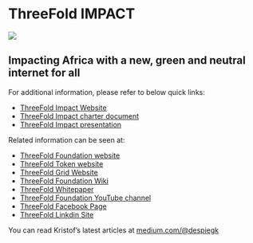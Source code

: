 # ThreeFold IMPACT

[![](https://images.unsplash.com/photo-1450849608880-6f787542c88a?ixlib=rb-0.3.5&ixid=eyJhcHBfaWQiOjEyMDd9&s=604fb2337692131d89985e6547b23a8f&auto=format&fit=crop&w=1266&q=80)](https://www.youtube.com/watch?v=4exjbFvnGkk)

## Impacting Africa with a new, green and neutral internet for all

For additional information, please refer to below quick links: 

- [ThreeFold Impact Website](https://threefoldimpact.com/)
- [ThreeFold Impact charter document](/docs/description/threefold_impact.md)
- [ThreeFold Impact presentation](https://docs.google.com/presentation/d/1dDxTCMT1bszjl5rMB9LT09xYqLcEAj_SsftvoOdAe3U/edit#slide=id.g3bcabecd48_0_231)

Related information can be seen at:

- [ThreeFold Foundation website](http://www.threefoldfoundation.com/)
- [ThreeFold Token website](http://www.tftokens.com/)
- [ThreeFold Grid Website](https://tffarmers.com/) 
- [ThreeFold Foundation Wiki](https://threefoldfoundation.github.io/info_foundation/)
- [ThreeFold Whitepaper](https://threefoldtoken.com/pdf/tf_whitepaper.pdf)
- [ThreeFold Foundation YouTube channel](https://www.youtube.com/c/ThreeFoldFoundation)
- [ThreeFold Facebook Page](https://www.facebook.com/ThreeFoldCommunity)
- [ThreeFold Linkdin Site](https://www.linkedin.com/company/threefold-foundation/)

You can read Kristof’s latest articles at [medium.com/@despiegk](https://medium.com/@despiegk)
